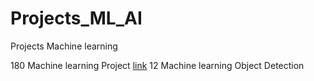 # Projects_ML_AI
Projects Machine learning 


180 Machine learning Project [link](https://medium.com/coders-camp/180-data-science-and-machine-learning-projects-with-python-6191bc7b9db9)
12 Machine learning Object Detection 
